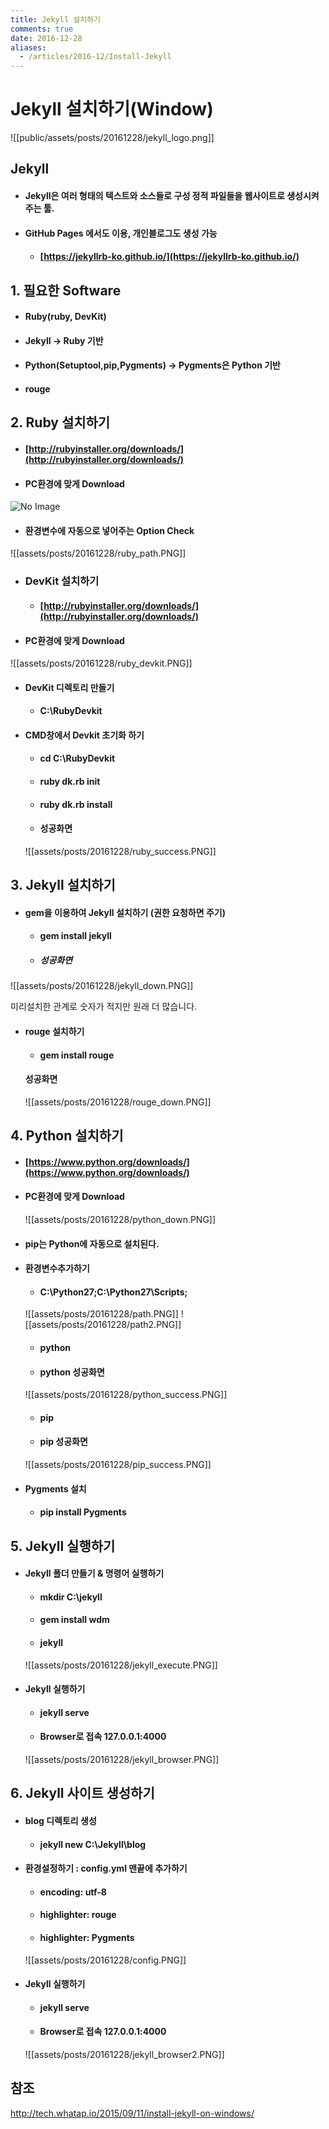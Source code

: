 ```yaml
---
title: Jekyll 설치하기
comments: true
date: 2016-12-28
aliases:
  - /articles/2016-12/Install-Jekyll
---
```

# Jekyll 설치하기(Window)
![[public/assets/posts/20161228/jekyll_logo.png]]

## Jekyll

- #### Jekyll은 여러 형태의 텍스트와 소스들로 구성 정적 파일들을 웹사이트로 생성시켜주는 툴.

- #### GitHub Pages 에서도 이용, 개인블로그도 생성 가능
  - #### [https://jekyllrb-ko.github.io/](https://jekyllrb-ko.github.io/)

## 1. 필요한 Software
- #### Ruby(ruby, DevKit)
- #### Jekyll -> **Ruby 기반**
- #### Python(Setuptool,pip,Pygments) -> **Pygments은 Python 기반**
- #### rouge

## 2. Ruby 설치하기
- #### [http://rubyinstaller.org/downloads/](http://rubyinstaller.org/downloads/)

- #### PC환경에 맞게 Download
![No Image](public/assets/posts/20161228/ruby_down.PNG)
- #### 환경변수에 자동으로 넣어주는 Option Check
![[assets/posts/20161228/ruby_path.PNG]]

- ### DevKit 설치하기
  - #### [http://rubyinstaller.org/downloads/](http://rubyinstaller.org/downloads/)

- #### PC환경에 맞게 Download
![[assets/posts/20161228/ruby_devkit.PNG]]

- #### DevKit 디렉토리 만들기
  - #### C:\RubyDevkit

- #### CMD창에서 Devkit 초기화 하기
  - #### cd C:\RubyDevkit
  - #### ruby dk.rb init  
  - #### ruby dk.rb install

  - #### 성공화면
  ![[assets/posts/20161228/ruby_success.PNG]]

## 3. Jekyll 설치하기
- #### gem을 이용하여 Jekyll 설치하기 (권한 요청하면 주기)
  - #### gem install jekyll

  - ##### 성공화면
 ![[assets/posts/20161228/jekyll_down.PNG]]

  미리설치한 관계로 숫자가 적지만 원래 더 많습니다.

- #### rouge 설치하기
  - #### gem install rouge

  #### 성공화면
  ![[assets/posts/20161228/rouge_down.PNG]]

## 4. Python 설치하기
  - #### [https://www.python.org/downloads/](https://www.python.org/downloads/)

- #### PC환경에 맞게 Download
  ![[assets/posts/20161228/python_down.PNG]]

- #### pip는 Python에 자동으로 설치된다.

- #### 환경변수추가하기
  - #### C:\Python27;C:\Python27\Scripts;
  ![[assets/posts/20161228/path.PNG]]
  ![[assets/posts/20161228/path2.PNG]]

  - #### python
  - #### python 성공화면
  ![[assets/posts/20161228/python_success.PNG]]

  - #### pip

  - #### pip 성공화면
  ![[assets/posts/20161228/pip_success.PNG]]

- #### Pygments 설치
  - #### pip install Pygments

## 5. Jekyll 실행하기
- #### Jekyll 폴더 만들기 & 명령어 실행하기
  - #### mkdir C:\jekyll
  - #### gem install wdm
  - #### jekyll
  ![[assets/posts/20161228/jekyll_execute.PNG]]

- #### Jekyll 실행하기
  - #### jekyll serve
  - #### Browser로 접속  127.0.0.1:4000

  ![[assets/posts/20161228/jekyll_browser.PNG]]

## 6. Jekyll 사이트 생성하기
- #### blog 디렉토리 생성
  - #### jekyll new C:\Jekyll\blog

- #### 환경설정하기 : config.yml 맨끝에 추가하기
  - #### encoding: utf-8
  - #### highlighter: rouge
  - #### highlighter: Pygments
  ![[assets/posts/20161228/config.PNG]]

- #### Jekyll 실행하기
  - #### jekyll serve
  - #### Browser로 접속  127.0.0.1:4000
  ![[assets/posts/20161228/jekyll_browser2.PNG]]

## 참조
<http://tech.whatap.io/2015/09/11/install-jekyll-on-windows/>
